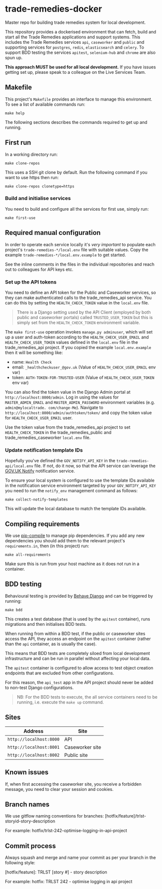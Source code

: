 # trade-remedies-docker
Master repo for building trade remedies system for local development.

This repository provides a dockerised environment that can fetch, build and
start all the Trade Remedies applications and support systems. This includes
the Trade Remedies services `api`, `caseworker` and `public` and supporting
services for `postgres`, `redis`, `elasticsearch` and `celery`. To support BDD
testing the services `apitest`, `selenium-hub` and `chrome` are also spun up.

**This approach MUST be used for all local development.** If you have issues getting set up,
please speak to a colleague on the Live Services Team.

## Makefile
This project's `Makefile` provides an interface to manage this environment.
To see a list of available commands run:

    make help

The following sections describes the commands required to get up and running.

## First run
In a working directory run: 

    make clone-repos

This uses a SSH git clone by default. Run the following command if you want
to use https then run:

    make clone-repos clonetype=https

### Build and initialise services
You need to build and configure all the services for first use, simply run:

    make first-use

## Required manual configuration
In order to operate each service locally it's *very important* to populate each project's
`trade-remedies-*/local.env` file with suitable values. Copy the example
`trade-remedies-*/local.env.example` to get started.

See the inline comments in the files in the individual repositories and reach out to
colleagues for API keys etc.

### Set up the API tokens
You need to define an API token for the Public and Caseworker services, so
they can make authenticated calls to the trade_remedies_api service.  You can
do this by setting the `HEALTH_CHECK_TOKEN` value in the `local.env` file.

> There is a Django setting used by the API Client (employed by both
public and caseworker portals) called `TRUSTED_USER_TOKEN` but this is
simply set from the `HEALTH_CHECK_TOKEN` environment variable.

The `make first-use` operation invokes `manage.py adminuser`, which will set
up a user and auth-token according to the `HEALTH_CHECK_USER_EMAIL` and
`HEALTH_CHECK_USER_TOKEN` values defined in the `local.env` file in the
trade_remedies_api project. If you copied the example `local.env.example`
then it will be something like:

- name: `Health Check`
- email: `_healthcheckuser_@gov.uk` (Value of `HEALTH_CHECK_USER_EMAIL` env var)
- token: `AUTH-TOKEN-FOR-TRUSTED-USER` (Value of `HEALTH_CHECK_USER_TOKEN` env var)

You can also find the token value in the Django Admin portal at
`http://localhost:8000/admin`. Log in using the values for `MASTER_ADMIN_EMAIL`
and `MASTER_ADMIN_PASSWORD` environment variables (e.g. `admin@mylocaltrade.
com/change-Me`). Navigate to `http://localhost:8000/admin/authtoken/token/`
and copy the token value for `HEALTH_CHECK_USER_EMAIL` user.

Use the token value from the trade_remedies_api project to set
`HEALTH_CHECK_TOKEN` in the trade_remedies_public and trade_remedies_caseworker
`local.env` file.

### Update notification template IDs
Hopefully you've defined the `GOV_NOTIFY_API_KEY` in the `trade-remedies-api/local.env` file.
If not, do it now, so that the API service can leverage the
[GOV.UK Notify](https://www.notifications.service.gov.uk) notification service.

To ensure your local system is configured to use the template IDs available in
the notification service environment targeted by your `GOV_NOTIFY_API_KEY`
you need to run the `notify_env` management command as follows:
   
    make collect-notify-templates

This will update the local database to match the template IDs available.
 
## Compiling requirements
We use [pip-compile](https://github.com/jazzband/pip-tools) to manage pip dependencies. If you add
any new dependencies you should add them to the relevant project's `requirements.in`, then
(in this project) run:

    make all-requirements

Make sure this is run from your host machine as it does not run in a container.

## BDD testing
Behavioural testing is provided by [Behave Django](https://github.com/behave/behave-django)
and can be triggered by running:

    make bdd

This creates a test database (that is used by the `apitest` container), runs migrations and then
initialises BDD tests.

When running from within a BDD test, if the public or caseworker sites access the API, they access
an endpoint on the `apitest` container (rather than the `api` container, as is usually the case).

This means that BDD tests are completely siloed from local development infrastructure and can be run
in parallel without affecting your local data.

The `apitest` container is configured to allow access to test object creation endpoints that are
excluded from other configurations.

For this reason, the `api_test` app in the API project should never be added to non-test Django
configurations.

> NB: For the BDD tests to execute, the all service containers need to be
> running, i.e. execute the `make up` command.

## Sites

| Address | Site |
| ------------- | ------------- |
| `http://localhost:8000` | API |
| `http://localhost:8001` | Caseworker site |
| `http://localhost:8002` | Public site |

## Known issues

If, when first accessing the caseworker site, you receive a forbidden message, you need to clear your
session and cookies.

## Branch names
We use gitflow naming conventions for branches:
[hotfix/feature]/trlst-storyid-story-description

For example:
hotfix/trlst-242-optimise-logging-in-api-project 

## Commit process
Always squash and merge and name your commit as per your branch in the following style:

[hotfix/feature]: TRLST [story #] - story description

For example:
hotfix: TRLST 242 - optimise logging in api project

